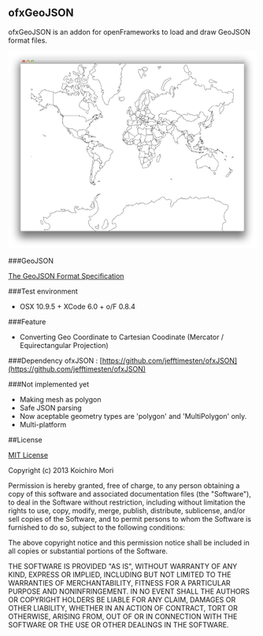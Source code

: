 ofxGeoJSON
---

ofxGeoJSON is an addon for openFrameworks to load and draw GeoJSON format files.

![screen-shot jpg](./geojson_screen_shot.jpg)

###GeoJSON

[The GeoJSON Format Specification](http://geojson.org/geojson-spec.html)

###Test environment
- OSX 10.9.5 + XCode 6.0 + o/F 0.8.4

###Feature
- Converting Geo Coordinate to Cartesian Coodinate (Mercator / Equirectangular Projection)

###Dependency
ofxJSON : [https://github.com/jefftimesten/ofxJSON](https://github.com/jefftimesten/ofxJSON)

###Not implemented yet
- Making mesh as polygon
- Safe JSON parsing
- Now aceptable geometry types are 'polygon' and 'MultiPolygon' only.
- Multi-platform

##License

[MIT License](https://secure.wikimedia.org/wikipedia/en/wiki/Mit_license)

Copyright (c) 2013 Koichiro Mori

Permission is hereby granted, free of charge, to any person obtaining a copy of this software and associated documentation files (the "Software"), to deal in the Software without restriction, including without limitation the rights to use, copy, modify, merge, publish, distribute, sublicense, and/or sell copies of the Software, and to permit persons to whom the Software is furnished to do so, subject to the following conditions:

The above copyright notice and this permission notice shall be included in all copies or substantial portions of the Software.

THE SOFTWARE IS PROVIDED "AS IS", WITHOUT WARRANTY OF ANY KIND, EXPRESS OR IMPLIED, INCLUDING BUT NOT LIMITED TO THE WARRANTIES OF MERCHANTABILITY, FITNESS FOR A PARTICULAR PURPOSE AND NONINFRINGEMENT. IN NO EVENT SHALL THE AUTHORS OR COPYRIGHT HOLDERS BE LIABLE FOR ANY CLAIM, DAMAGES OR OTHER LIABILITY, WHETHER IN AN ACTION OF CONTRACT, TORT OR OTHERWISE, ARISING FROM, OUT OF OR IN CONNECTION WITH THE SOFTWARE OR THE USE OR OTHER DEALINGS IN THE SOFTWARE.